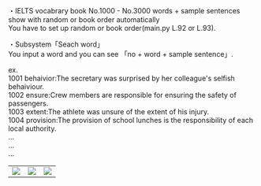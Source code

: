 ・IELTS vocabrary book 
No.1000 - No.3000 words + sample sentences  
show with random or book order automatically    
You have to set up random or book order(main.py L.92 or L.93).  

・Subsystem「Seach word」   
You input a word and you can see 「no + word + sample sentence」.  

ex.  
1001 behaivior:The secretary was surprised by her colleague's selfish behaiviour.  
1002 ensure:Crew members are responsible for ensuring the safety of passengers.  
1003 extent:The athlete was unsure of the extent of his injury.  
1004 provision:The provision of school lunches is the responsibility of each local authority.  
...  
...  
...  

<table>
<tr>
<td><img src="https://user-images.githubusercontent.com/75316867/107874958-852e0180-6f00-11eb-9dd3-4bf5e9fa60ff.png"></td>
<td><img src="https://user-images.githubusercontent.com/75316867/107874957-84956b00-6f00-11eb-812b-af1a3d2a50e2.png"></td>
<td><img src="https://user-images.githubusercontent.com/75316867/107874954-83643e00-6f00-11eb-9190-5a3d264d4831.png"></td>
</tr>
</table>
